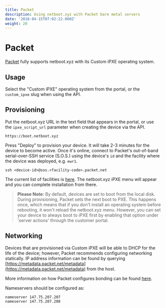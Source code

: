```yaml
---
title: Packet
description: Using netboot.xyz with Packet bare metal servers
date: '2018-04-15T07:02:22.000Z'
weight: 20
---
```


# Packet

[Packet](https://packet.net) fully supports netboot.xyz with its Custom iPXE operating system.

## Usage

Select the "Custom iPXE" operating system from the portal, or the `custom_ipxe` slug when using the API.

## Provisioning

Put the netboot.xyz URL in the text field that appears in the portal, or use the `ipxe_script_url` parameter when creating the device via the API.

```text
https://boot.netboot.xyz
```

Press "Deploy" to provision your device. It will take 2-3 minutes for the device to become active. Once it's online, connect to Packet's out-of-band serial-over-SSH service \(S.O.S.\) using the device's `id` and the facility where the device was deployed, e.g. `ewr1`.

```text
ssh <device-id>@sos.<facility-code>.packet.net
```

The current list of facilities is [here](https://www.packet.net/locations/). The netboot.xyz iPXE menu will appear and you can complete installation from there.

> **Please Note:** By default, devices are set to boot from the local disk. During provisioning, Packet sets the next boot to PXE. This happens once, which means that if you don't install an operating system before rebooting, it won't reload the netboot.xyz menu. However, you can set your device to always boot to iPXE first by enabling that option under 'server actions' through the customer portal.

## Networking

Devices that are provisioned via Custom iPXE will be able to DHCP for the life of the device; however, Packet recommends configuring networking statically. IP address information can be found by querying [https://metadata.packet.net/metadata](https://metadata.packet.net/metadata) from the host.

More information on how Packet configures bonding can be found [here](https://www.packet.net/help/kb/how-does-the-packet-bonded-network-interface-work/).

Nameservers should be configured as:

```text
nameserver 147.75.207.207
nameserver 147.75.207.208
```

